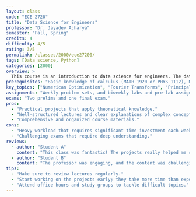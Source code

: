 ```yaml
---
layout: class
code: "ECE 2720"
title: "Data Science for Engineers"
professor: "Dr. Jayadev Acharya"
semester: "Fall, Spring"
credits: 4
difficulty: 4/5
rating: 3/5
permalink: /classes/2000/ece27200/
tags: [Data science, Python]
categories: [2000]
overview: >
  This course is an introduction to data science for engineers. The data science workflow: acquisition and cleansing, exploration and modeling, prediction and decision making, visualization and presentation. Tools for data science including numerical optimization, the Discrete Fourier Transform, Principal Component Analysis, and probability with a focus on statistical inference and correlation methods. Techniques for different steps in the workflow including outlier detection, filtering, regression, classification, and techniques for avoiding overfitting. Methods for combining domain-agnostic data analysis tools with the types of domain-specific knowledge that are common in engineering. Ethical considerations. Optional topics include classification via neural networks, outlier detection, and Markov chains. Programming projects are in Python.
prerequisites: "Basic knowledge of calculus (MATH 1920 or PHYS 1112), MATH 2930 and PHYS 2213 are highly recommended as pre/corequesites"
key_topics: ["Numerican Optimization", "Fourier Transforms", "Principal Component Analysis"]
assignments: "Weekly problem sets, and biweekly labs and pre-lab assignments."
exams: "Two prelims and one final exam."
pros:
  - "Practical projects that apply theoretical knowledge."
  - "Well-structured lectures and clear explanations of complex concepts."
  - "Comprehensive and organized course materials."
cons:
  - "Heavy workload that requires significant time investment each week."
  - "Challenging exams that require deep understanding."
reviews:
  - author: "Student A"
    content: "This class was fantastic! The projects really helped me solidify my understanding of machine learning concepts."
  - author: "Student B"
    content: "The professor was engaging, and the content was challenging but rewarding. Definitely a must-take if you're into AI."
tips:
  - "Make sure to review lectures regularly."
  - "Start working on the projects early; they take more time than expected."
  - "Attend office hours and study groups to tackle difficult topics."
---
```

